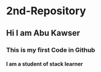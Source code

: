 # 2nd-Repository
## Hi I am Abu Kawser
### This is my first Code in Github
#### I am a student of stack learner

